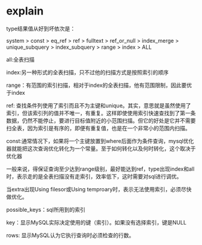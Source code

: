 # explain

type结果值从好到坏依次是：

system > const > eq_ref > ref > fulltext > ref_or_null > index_merge > unique_subquery > index_subquery > range > index > ALL

all:全表扫描

index:另一种形式的全表扫描，只不过他的扫描方式是按照索引的顺序

range：有范围的索引扫描，相对于index的全表扫描，他有范围限制，因此要优于index

ref: 查找条件列使用了索引而且不为主键和unique。其实，意思就是虽然使用了索引，但该索引列的值并不唯一，有重复。这样即使使用索引快速查找到了第一条数据，仍然不能停止，要进行目标值附近的小范围扫描。但它的好处是它并不需要扫全表，因为索引是有序的，即便有重复值，也是在一个非常小的范围内扫描。

const:通常情况下，如果将一个主键放置到where后面作为条件查询，mysql优化器就能把这次查询优化转化为一个常量。至于如何转化以及何时转化，这个取决于优化器

一般来说，得保证查询至少达到range级别，最好能达到ref，type出现index和all时，表示走的是全表扫描没有走索引，效率低下，这时需要对sql进行调优。

当extra出现Using filesor或Using temproary时，表示无法使用索引，必须尽快做优化。

possible_keys：sql所用到的索引

key：显示MySQL实际决定使用的键（索引）。如果没有选择索引，键是NULL

rows: 显示MySQL认为它执行查询时必须检查的行数。